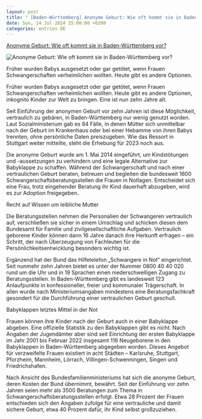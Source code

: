 ```yaml
---
layout: post
title: " [Baden-Württemberg] Anonyme Geburt: Wie oft kommt sie in Baden-Württemberg vor?"
date: Sun, 14 Jul 2024 15:00:00 +0200
categories: entries DE
---
```

[Anonyme Geburt: Wie oft kommt sie in Baden-Württemberg vor?](https://bnn.de/nachrichten/baden-wuerttemberg/zehn-jahre-anonyme-geburt-wie-oft-kommt-sie-in-baden-wuerttemberg-vor)

![Anonyme Geburt: Wie oft kommt sie in Baden-Württemberg vor?](https://static.bnn.de/nachrichten/baden-wuerttemberg/urn-newsml-dpacom-20090101-240714-935-164855-euxigl/alternates/LANDSCAPE_13x7_BASE/urn-newsml-dpacom-20090101-240714-935-164855)

Früher wurden Babys ausgesetzt oder gar getötet, wenn Frauen Schwangerschaften verheimlichen wollten. Heute gibt es andere Optionen.

Früher wurden Babys ausgesetzt oder gar getötet, wenn Frauen Schwangerschaften verheimlichen wollten. Heute gibt es andere Optionen, inkognito Kinder zur Welt zu bringen. Eine ist nun zehn Jahre alt.

Seit Einführung der anonymen Geburt vor zehn Jahren ist diese Möglichkeit, vertraulich zu gebären, in Baden-Württemberg nur wenig genutzt worden. Laut Sozialministerium gab es 84 Fälle, in denen Mütter sich unmittelbar nach der Geburt im Krankenhaus oder bei einer Hebamme von ihren Babys trennten, ohne persönliche Daten preiszugeben. Wie das Ressort in Stuttgart weiter mitteilte, steht die Erhebung für 2023 noch aus.

Die anonyme Geburt wurde am 1. Mai 2014 eingeführt, um Kindstötungen und -aussetzungen zu verhindern und eine legale Alternative zur Babyklappe zu schaffen. Während der Schwangerschaft und nach einer vertraulichen Geburt beraten, betreuen und begleiten die bundesweit 1600 Schwangerschaftsberatungsstellen die Frauen in Notlagen. Entscheidet sich eine Frau, trotz eingehender Beratung ihr Kind dauerhaft abzugeben, wird es zur Adoption freigegeben.

Recht auf Wissen um leibliche Mutter

Die Beratungsstellen nehmen die Personalien der Schwangeren vertraulich auf, verschließen sie sicher in einem Umschlag und schicken diesen dem Bundesamt für Familie und zivilgesellschaftliche Aufgaben. Vertraulich geborene Kinder können dann 16 Jahre danach ihre Herkunft erfragen – ein Schritt, der nach Überzeugung von Fachleuten für die Persönlichkeitsentwicklung besonders wichtig ist.

Ergänzend hat der Bund das Hilfetelefon „Schwangere in Not“ eingerichtet. Seit nunmehr zehn Jahren bietet es unter der Nummer 0800 40 40 020 rund um die Uhr und in 19 Sprachen einen niederschwelligen Zugang zu Beratungsstellen. In Baden-Württemberg gibt es landesweit 123 Anlaufpunkte in konfessioneller, freier und kommunaler Trägerschaft. In allen wurde nach Ministeriumsangaben mindestens eine Beratungsfachkraft gesondert für die Durchführung einer vertraulichen Geburt geschult.

Babyklappen letztes Mittel in der Not

Frauen können ihre Kinder nach der Geburt auch in einer Babyklappe abgeben. Eine offizielle Statistik zu den Babyklappen gibt es nicht. Nach Angaben der Jugendämter aber sind seit Einrichtung der ersten Babyklappe im Jahr 2001 bis Februar 2022 insgesamt 116 Neugeborene in den Babyklappen in Baden-Württemberg abgegeben worden. Dieses Angebot für verzweifelte Frauen existiert in acht Städten – Karlsruhe, Stuttgart, Pforzheim, Mannheim, Lörrach, Villingen-Schwenningen, Singen und Friedrichshafen.

Nach Ansicht des Bundesfamilienministeriums hat sich die anonyme Geburt, deren Kosten der Bund übernimmt, bewährt. Seit der Einführung vor zehn Jahren seien mehr als 3500 Beratungen zum Thema in Schwangerschaftsberatungsstellen erfolgt. Etwa 28 Prozent der Frauen entschieden sich den Angaben zufolge für eine vertrauliche und damit sichere Geburt, etwa 40 Prozent dafür, ihr Kind selbst großzuziehen.


